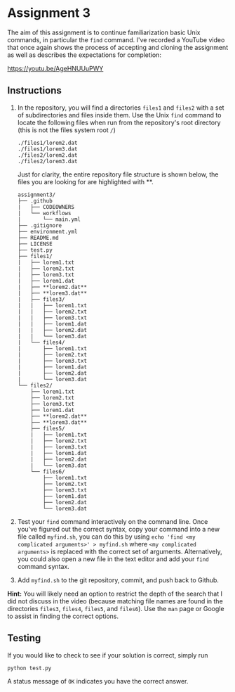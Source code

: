 # Assignment 3

The aim of this assignment is to continue familiarization basic Unix commands, in particular the `find` command. I've recorded a YouTube video that once again shows the process of accepting and cloning the assignment as well as describes the expectations for completion:

https://youtu.be/AgeHNUUuPWY

## Instructions

 1. In the repository, you will find a directories `files1` and `files2` with a set of subdirectories and files inside them. Use the Unix `find` command to locate the following files when run from the repository's root directory (this is not the files system root `/`)

    ````
    ./files1/lorem2.dat
    ./files1/lorem3.dat
    ./files2/lorem2.dat
    ./files2/lorem3.dat
    ````
    Just for clarity, the entire repository file structure is shown below, the files you are looking for are highlighted with \*\*.

    ````
    assignment3/
    ├── .github
    |   ├── CODEOWNERS
    |   └── workflows
    |       └── main.yml
    ├── .gitignore
    ├── environment.yml
    ├── README.md
    ├── LICENSE
    ├── test.py
    ├── files1/
    |   ├── lorem1.txt
    |   ├── lorem2.txt
    |   ├── lorem3.txt
    |   ├── lorem1.dat
    |   ├── **lorem2.dat**
    |   ├── **lorem3.dat**
    |   ├── files3/
    |   |   ├── lorem1.txt
    |   |   ├── lorem2.txt
    |   |   ├── lorem3.txt
    |   |   ├── lorem1.dat
    |   |   ├── lorem2.dat
    |   |   └── lorem3.dat
    |   └── files4/
    |       ├── lorem1.txt
    |       ├── lorem2.txt
    |       ├── lorem3.txt
    |       ├── lorem1.dat
    |       ├── lorem2.dat
    |       └── lorem3.dat
    └── files2/
        ├── lorem1.txt
        ├── lorem2.txt
        ├── lorem3.txt
        ├── lorem1.dat
        ├── **lorem2.dat**
        ├── **lorem3.dat**
        ├── files5/
        |   ├── lorem1.txt
        |   ├── lorem2.txt
        |   ├── lorem3.txt
        |   ├── lorem1.dat
        |   ├── lorem2.dat
        |   └── lorem3.dat
        └── files6/
            ├── lorem1.txt
            ├── lorem2.txt
            ├── lorem3.txt
            ├── lorem1.dat
            ├── lorem2.dat
            └── lorem3.dat
    ````

 4. Test your `find` command interactively on the command line.  Once you've figured out the correct syntax, copy your command into a new file called `myfind.sh`, you can do this by using `echo 'find <my complicated arguments>' > myfind.sh` where `<my complicated arguments>` is replaced with the correct set of arguments.  Alternatively, you could also open a new file in the text editor and add your `find` command syntax.

 5. Add `myfind.sh` to the git repository, commit, and push back to Github.

 **Hint:** You will likely need an option to restrict the depth of the search that I did not discuss in the video (because matching file names are found in the directories `files3`, `files4`, `files5`, and `files6`).  Use the `man` page or Google to assist in finding the correct options.

 ## Testing

 If you would like to check to see if your solution is correct, simply run 

 ````
 python test.py
 ````
 
 A status message of `OK` indicates you have the correct answer. 
